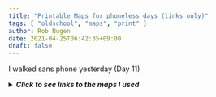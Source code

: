 ```yaml
---
title: "Printable Maps for phoneless days (links only)"
tags: [ "oldschool", "maps", "print" ]
author: Rob Nugen
date: 2021-04-25T06:42:35+09:00
draft: false
---
```

I walked sans phone yesterday (Day 11)

<details>
<summary><i><b>Click to see links to the maps I used</b></i></summary>

Day Eleven: 26 April

* https://b.robnugen.com/quests/walk-to-niigata/2021/route_plans/print/2021_apr_25_Day_11_of_eight_1.png
* https://b.robnugen.com/quests/walk-to-niigata/2021/route_plans/print/2021_apr_25_Day_11_of_eight_2.png
* https://b.robnugen.com/quests/walk-to-niigata/2021/route_plans/print/2021_apr_25_Day_11_of_eight_3.png
* https://b.robnugen.com/quests/walk-to-niigata/2021/route_plans/print/2021_apr_25_Day_11_of_eight_4.png
* https://b.robnugen.com/quests/walk-to-niigata/2021/route_plans/print/2021_apr_25_Day_11_of_eight_5.png
* https://b.robnugen.com/quests/walk-to-niigata/2021/route_plans/print/2021_apr_25_Day_11_of_eight_6.png
* https://b.robnugen.com/quests/walk-to-niigata/2021/route_plans/print/2021_apr_25_Day_11_of_eight_7.png
* https://b.robnugen.com/quests/walk-to-niigata/2021/route_plans/print/2021_apr_25_Day_11_of_eight_8.png

</summary>
